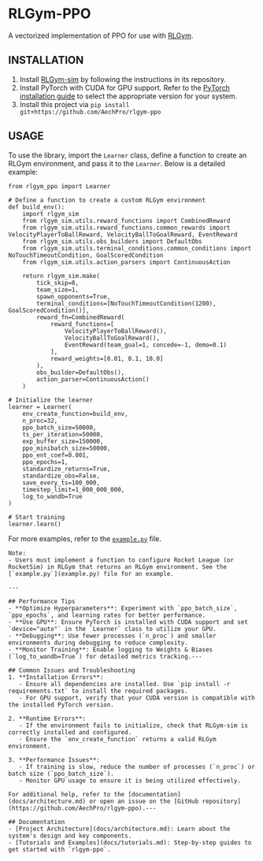 # RLGym-PPO
A vectorized implementation of PPO for use with [RLGym](rlgym.org).

## INSTALLATION
1. Install [RLGym-sim](https://github.com/AechPro/rocket-league-gym-sim) by following the instructions in its repository.
2. Install PyTorch with CUDA for GPU support. Refer to the [PyTorch installation guide](https://pytorch.org/get-started/locally/) to select the appropriate version for your system.
3. Install this project via `pip install git+https://github.com/AechPro/rlgym-ppo`

## USAGE
To use the library, import the `Learner` class, define a function to create an RLGym environment, and pass it to the `Learner`. Below is a detailed example:
```
from rlgym_ppo import Learner

# Define a function to create a custom RLGym environment
def build_env():
    import rlgym_sim
    from rlgym_sim.utils.reward_functions import CombinedReward
    from rlgym_sim.utils.reward_functions.common_rewards import VelocityPlayerToBallReward, VelocityBallToGoalReward, EventReward
    from rlgym_sim.utils.obs_builders import DefaultObs
    from rlgym_sim.utils.terminal_conditions.common_conditions import NoTouchTimeoutCondition, GoalScoredCondition
    from rlgym_sim.utils.action_parsers import ContinuousAction

    return rlgym_sim.make(
        tick_skip=8,
        team_size=1,
        spawn_opponents=True,
        terminal_conditions=[NoTouchTimeoutCondition(1200), GoalScoredCondition()],
        reward_fn=CombinedReward(
            reward_functions=[
                VelocityPlayerToBallReward(),
                VelocityBallToGoalReward(),
                EventReward(team_goal=1, concede=-1, demo=0.1)
            ],
            reward_weights=[0.01, 0.1, 10.0]
        ),
        obs_builder=DefaultObs(),
        action_parser=ContinuousAction()
    )

# Initialize the learner
learner = Learner(
    env_create_function=build_env,
    n_proc=32,
    ppo_batch_size=50000,
    ts_per_iteration=50000,
    exp_buffer_size=150000,
    ppo_minibatch_size=50000,
    ppo_ent_coef=0.001,
    ppo_epochs=1,
    standardize_returns=True,
    standardize_obs=False,
    save_every_ts=100_000,
    timestep_limit=1_000_000_000,
    log_to_wandb=True
)

# Start training
learner.learn()
```

For more examples, refer to the [`example.py`](example.py) file.
```
Note:
- Users must implement a function to configure Rocket League (or RocketSim) in RLGym that returns an RLGym environment. See the [`example.py`](example.py) file for an example.

---

## Performance Tips
- **Optimize Hyperparameters**: Experiment with `ppo_batch_size`, `ppo_epochs`, and learning rates for better performance.
- **Use GPU**: Ensure PyTorch is installed with CUDA support and set `device="auto"` in the `Learner` class to utilize your GPU.
- **Debugging**: Use fewer processes (`n_proc`) and smaller environments during debugging to reduce complexity.
- **Monitor Training**: Enable logging to Weights & Biases (`log_to_wandb=True`) for detailed metrics tracking.---

## Common Issues and Troubleshooting
1. **Installation Errors**:
   - Ensure all dependencies are installed. Use `pip install -r requirements.txt` to install the required packages.
   - For GPU support, verify that your CUDA version is compatible with the installed PyTorch version.

2. **Runtime Errors**:
   - If the environment fails to initialize, check that RLGym-sim is correctly installed and configured.
   - Ensure the `env_create_function` returns a valid RLGym environment.

3. **Performance Issues**:
   - If training is slow, reduce the number of processes (`n_proc`) or batch size (`ppo_batch_size`).
   - Monitor GPU usage to ensure it is being utilized effectively.

For additional help, refer to the [documentation](docs/architecture.md) or open an issue on the [GitHub repository](https://github.com/AechPro/rlgym-ppo).---

## Documentation
- [Project Architecture](docs/architecture.md): Learn about the system's design and key components.
- [Tutorials and Examples](docs/tutorials.md): Step-by-step guides to get started with `rlgym-ppo`.